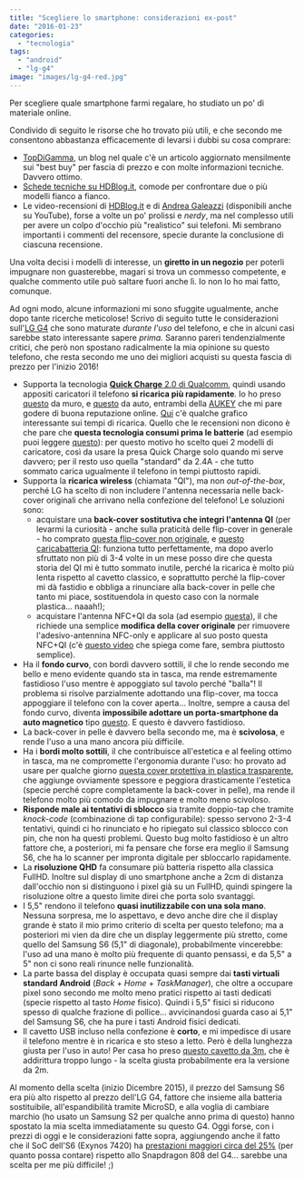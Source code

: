 ```yaml
---
title: "Scegliere lo smartphone: considerazioni ex-post"
date: "2016-01-23"
categories: 
  - "tecnologia"
tags: 
  - "android"
  - "lg-g4"
image: "images/lg-g4-red.jpg"
---
```


Per scegliere quale smartphone farmi regalare, ho studiato un po' di materiale online.

Condivido di seguito le risorse che ho trovato più utili, e che secondo me consentono abbastanza efficacemente di levarsi i dubbi su cosa comprare:

- [TopDiGamma](http://www.TopDiGamma.it/smartphone), un blog nel quale c'è un articolo aggiornato mensilmente sui "best buy" per fascia di prezzo e con molte informazioni tecniche. Davvero ottimo.
- [Schede tecniche su HDBlog.it](http://www.hdblog.it/schede-tecniche/), comode per confrontare due o più modelli fianco a fianco.
- Le video-recensioni di [HDBlog.it](http://android.hdblog.it/recensioni/) e di [Andrea Galeazzi](http://www.andreagaleazzi.com) (disponibili anche su YouTube), forse a volte un po' prolissi e _nerdy_, ma nel complesso utili per avere un colpo d'occhio più "realistico" sui telefoni. Mi sembrano importanti i commenti del recensore, specie durante la conclusione di ciascuna recensione.

Una volta decisi i modelli di interesse, un **giretto in un negozio** per poterli impugnare non guasterebbe, magari si trova un commesso competente, e qualche commento utile può saltare fuori anche lì. Io non lo ho mai fatto, comunque.

Ad ogni modo, alcune informazioni mi sono sfuggite ugualmente, anche dopo tante ricerche meticolose! Scrivo di seguito tutte le considerazioni sull'[LG G4](https://www.google.it/url?sa=t&rct=j&q=&esrc=s&source=web&cd=4&cad=rja&uact=8&ved=0ahUKEwjA9ciCyczKAhWCOhoKHS9lBHUQFgg3MAM&url=http%3A%2F%2Fwww.lg.com%2Fit%2Ftelefoni-cellulari%2Flg-G4-H815&usg=AFQjCNGDRHv7Qym6MK6c6I0hHzPetwX82g&sig2=azEBCudXQ8CRZL66gDRw0Q) che sono maturate _durante l'uso_ del telefono, e che in alcuni casi sarebbe stato interessante sapere _prima._ Saranno pareri tendenzialmente critici, che però non spostano radicalmente la mia opinione su questo telefono, che resta secondo me uno dei migliori acquisti su questa fascia di prezzo per l'inizio 2016!

- Supporta la tecnologia [**Quick Charge** 2.0 di Qualcomm](https://www.qualcomm.com/products/snapdragon/quick-charge), quindi usando appositi caricatori il telefono **si ricarica più rapidamente**. Io ho preso [questo](https://www.amazon.it/gp/r.html?C=1HT73U14USBX8&K=A3MJPJEKXDPSCY&R=2P6ENQCACIIXN&T=C&U=https%3A%2F%2Fwww.amazon.it%2Fdp%2FB0111LKUAQ%2Fref%3Dpe_386201_51767741_TE_dp_2&A=TUBADZST9IJM2JRC9LFQDFZK74GA&H=VLLJPGAB1F5MGAJRRZKT6JENXMMA&ref_=pe_386201_51767741_TE_dp_2) da muro, e [questo](https://www.amazon.it/gp/r.html?C=2B97OIWAZEIT6&K=A3MJPJEKXDPSCY&R=2P6ENQCACIIXN&T=C&U=http%3A%2F%2Fwww.amazon.it%2Fdp%2FB00LGK11DS%2Fref%3Dpe_386201_41597321_TE_item&A=OGDJ6B5KE6TWAR8UHP1RFDCIDTAA&H=718XQJEKQYIXBTDAGV1AWGNOF8CA&ref_=pe_386201_41597321_TE_item) da auto, entrambi della [AUKEY](http://www.aukey.com) che mi pare godere di buona reputazione online. [Qui](http://www.tomshw.it/articoli/test-quale-smartphone-si-ricarica-piu-in-fretta-69535-p2) c'è qualche grafico interessante sui tempi di ricarica. Quello che le recensioni non dicono è che pare che **questa tecnologia consumi prima le batterie** (ad esempio puoi leggere [questo](http://www.tuttoandroid.net/news/i-ricercatori-confermano-che-la-ricarica-rapida-danneggia-le-batterie-290261/)): per questo motivo ho scelto quei 2 modelli di caricatore, così da usare la presa Quick Charge solo quando mi serve davvero; per il resto uso quella "standard" da 2.4A - che tutto sommato carica ugualmente il telefono in tempi piuttosto rapidi.
- Supporta la **ricarica wireless** (chiamata "QI"), ma non _out-of-the-box_, perché LG ha scelto di non includere l'antenna necessaria nelle back-cover originali che arrivano nella confezione del telefono! Le soluzioni sono:
    - acquistare una **back-cover sostitutiva che integri l'antenna QI** (per levarmi la curiosità - anche sulla praticità delle flip-cover in generale - ho comprato [questa flip-cover non originale](https://www.amazon.it/gp/r.html?C=1HT73U14USBX8&K=A3MJPJEKXDPSCY&R=2P6ENQCACIIXN&T=C&U=https%3A%2F%2Fwww.amazon.it%2Fdp%2FB0123DNY0O%2Fref%3Dpe_386201_51767741_TE_dp_1&A=MQ9FVIAKEMJHZ0WAGAOWLAYDSKAA&H=85AK6OGZAZN1VVL7AADN0LGATB4A&ref_=pe_386201_51767741_TE_dp_1), e [questo caricabatteria QI](https://www.amazon.it/gp/r.html?C=1HT73U14USBX8&K=A3MJPJEKXDPSCY&R=2P6ENQCACIIXN&T=C&U=https%3A%2F%2Fwww.amazon.it%2Fdp%2FB017VLH2Y2%2Fref%3Dpe_386201_51767741_TE_dp_1&A=ZAMHV9ZJTLXATWLH8I5SSPNGHAQA&H=2AU5ABQWIGAKBSP4EDAFBIFMTX0A&ref_=pe_386201_51767741_TE_dp_1): funziona tutto perfettamente, ma dopo averlo sfruttato non più di 3-4 volte in un mese posso dire che questa storia del QI mi è tutto sommato inutile, perché la ricarica è molto più lenta rispetto al cavetto classico, e soprattutto perché la flip-cover mi dà fastidio e obbliga a rinunciare alla back-cover in pelle che tanto mi piace, sostituendola in questo caso con la normale plastica... naaah!);
    - acquistare l'antenna NFC+QI da sola (ad esempio [questa](http://www.amazon.it/G4-SlimPWRpatch-ricevitore-compatibile-Consigliato/dp/B00Y2P8QHI/ref=sr_1_1?ie=UTF8&qid=1453984484&sr=8-1&keywords=slimpwrpatch)), il che richiede una semplice **modifica della cover originale** per rimuovere l'adesivo-antennina NFC-only e applicare al suo posto questa NFC+QI (c'è [questo video](https://www.youtube.com/watch?v=RuQysWHxOYY) che spiega come fare, sembra piuttosto semplice).
- Ha il **fondo curvo**, con bordi davvero sottili, il che lo rende secondo me bello e meno evidente quando sta in tasca, ma rende estremamente fastidioso l'uso mentre è appoggiato sul tavolo perché "balla"! Il problema si risolve parzialmente adottando una flip-cover, ma tocca appoggiare il telefono con la cover aperta... Inoltre, sempre a causa del fondo curvo, diventa **impossibile adottare un porta-smartphone da auto magnetico** tipo [questo](https://www.amazon.it/dp/B00Z8X34QG/ref=as_li_ss_tl?ie=UTF8&linkCode=sl1&tag=raffaelebianc-21&linkId=23744be4bf0ac4dc2a4047f8d9a4c577&language=it_IT). E questo è davvero fastidioso.
- La back-cover in pelle è davvero bella secondo me, ma è **scivolosa**, e rende l'uso a una mano ancora più difficile.
- Ha i **bordi molto sottili**, il che contribuisce all'estetica e al feeling ottimo in tasca, ma ne compromette l'ergonomia durante l'uso: ho provato ad usare per qualche giorno [questa cover protettiva in plastica trasparente](https://www.amazon.it/gp/product/B00UL8L3H0/ref=as_li_ss_tl?ie=UTF8&psc=1&linkCode=sl1&tag=raffaelebianc-21&linkId=050c7a34ccb1d3d3f7a45c419a7562bb&language=it_IT), che aggiunge ovviamente spessore e peggiora drasticamente l'estetica (specie perché copre completamente la back-cover in pelle), ma rende il telefono molto più comodo da impugnare e molto meno scivoloso.
- **Risponde male ai tentativi di sblocco** sia tramite doppio-tap che tramite _knock-code_ (combinazione di tap configurabile): spesso servono 2-3-4 tentativi, quindi ci ho rinunciato e ho ripiegato sul classico sblocco con pin, che non ha questi problemi. Questo bug molto fastidioso è un altro fattore che, a posteriori, mi fa pensare che forse era meglio il Samsung S6, che ha lo scanner per impronta digitale per sbloccarlo rapidamente.
- La **risoluzione QHD** fa consumare più batteria rispetto alla classica FullHD. Inoltre sul display di uno smartphone anche a 2cm di distanza dall'occhio non si distinguono i pixel già su un FullHD, quindi spingere la risoluzione oltre a questo limite direi che porta solo svantaggi.
- I 5,5" rendono il telefono **quasi inutilizzabile con una sola mano**. Nessuna sorpresa, me lo aspettavo, e devo anche dire che il display grande è stato il mio primo criterio di scelta per questo telefono; ma a posteriori mi vien da dire che un display leggermente più stretto, come quello del Samsung S6 (5,1" di diagonale), probabilmente vincerebbe: l'uso ad una mano è molto più frequente di quanto pensassi, e da 5,5" a 5" non ci sono reali rinunce nelle funzionalità.
- La parte bassa del display è occupata quasi sempre dai **tasti virtuali standard Android** (_Back_ + _Home_ + _TaskManager_), che oltre a occupare pixel sono secondo me molto meno pratici rispetto ai tasti dedicati (specie rispetto al tasto _Home_ fisico). Quindi i 5,5" fisici si riducono spesso di qualche frazione di pollice... avvicinandosi guarda caso ai 5,1" del Samsung S6, che ha pure i tasti Android fisici dedicati.
- Il cavetto USB incluso nella confezione è **corto**, e mi impedisce di usare il telefono mentre è in ricarica e sto steso a letto. Però è della lunghezza giusta per l'uso in auto! Per casa ho preso [questo cavetto da 3m](http://www.amazon.it/gp/product/B00SUSLS8W?psc=1&redirect=true&ref_=oh_aui_detailpage_o00_s00), che è addirittura troppo lungo - la scelta giusta probabilmente era la versione da 2m.

Al momento della scelta (inizio Dicembre 2015), il prezzo del Samsung S6 era più alto rispetto al prezzo dell'LG G4, fattore che insieme alla batteria sostituibile, all'espandibilità tramite MicroSD, e alla voglia di cambiare marchio (ho usato un Samsung S2 per qualche anno prima di questo) hanno spostato la mia scelta immediatamente su questo G4. Oggi forse, con i prezzi di oggi e le considerazioni fatte sopra, aggiungendo anche il fatto che il SoC dell'S6 (Exynos 7420) ha [prestazioni maggiori circa del 25%](http://www.antutu.com/en/view.shtml?id=8171) (per quanto possa contare) rispetto allo Snapdragon 808 del G4... sarebbe una scelta per me più difficile! ;)
